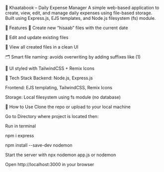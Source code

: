 📘 Khaatabook – Daily Expense Manager
A simple web-based application to create, view, edit, and manage daily expenses using file-based storage. Built using Express.js, EJS templates, and Node.js filesystem (fs) module.

🔧 Features
📅 Create new “hisaab” files with the current date

📝 Edit and update existing files

📂 View all created files in a clean UI

🗂 Smart file naming: avoids overwriting by adding suffixes like (1)

🎨 UI styled with TailwindCSS + Remix Icons

📁 Tech Stack
Backend: Node.js, Express.js

Frontend: EJS templating, TailwindCSS, Remix Icons

Storage: Local filesystem using fs module (no database)

🚀 How to Use
Clone the repo or upload to your local machine

Go to Directory where project is located then:

Run in terminal 

npm i express

npm install --save-dev nodemon

Start the server with npx nodemon app.js or nodemon

Open http://localhost:3000 in your browser
